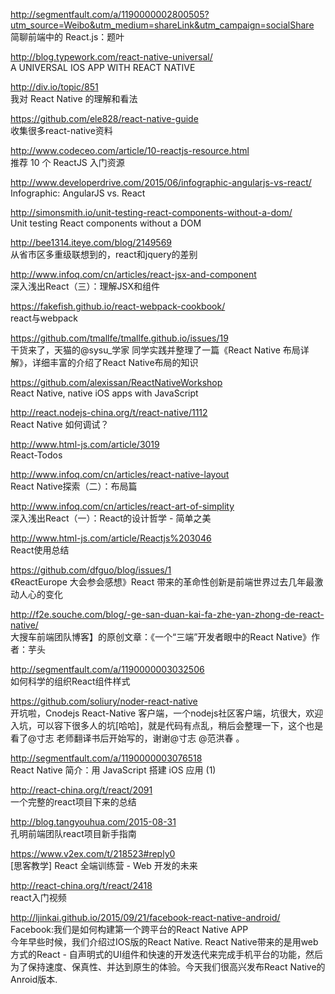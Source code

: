 http://segmentfault.com/a/1190000002800505?utm_source=Weibo&utm_medium=shareLink&utm_campaign=socialShare<br  />
简聊前端中的 React.js：题叶

http://blog.typework.com/react-native-universal/<br  />
A UNIVERSAL IOS APP WITH REACT NATIVE

http://div.io/topic/851<br  />
我对 React Native 的理解和看法 

https://github.com/ele828/react-native-guide<br  />
收集很多react-native资料

http://www.codeceo.com/article/10-reactjs-resource.html<br  />
推荐 10 个 ReactJS 入门资源

http://www.developerdrive.com/2015/06/infographic-angularjs-vs-react/<br  />
Infographic: AngularJS vs. React

http://simonsmith.io/unit-testing-react-components-without-a-dom/<br  />
Unit testing React components without a DOM

http://bee1314.iteye.com/blog/2149569<br  />
从省市区多重级联想到的，react和jquery的差别

http://www.infoq.com/cn/articles/react-jsx-and-component<br  />
深入浅出React（三）：理解JSX和组件

https://fakefish.github.io/react-webpack-cookbook/<br  />
react与webpack

https://github.com/tmallfe/tmallfe.github.io/issues/19<br  />
干货来了，天猫的@sysu_学家 同学实践并整理了一篇《React Native 布局详解》，详细丰富的介绍了React Native布局的知识

https://github.com/alexissan/ReactNativeWorkshop<br  />
React Native, native iOS apps with JavaScript

http://react.nodejs-china.org/t/react-native/1112<br  />
React Native 如何调试？

http://www.html-js.com/article/3019<br  />
React-Todos

http://www.infoq.com/cn/articles/react-native-layout<br  />
React Native探索（二）：布局篇

http://www.infoq.com/cn/articles/react-art-of-simplity<br  />
深入浅出React（一）：React的设计哲学 - 简单之美

http://www.html-js.com/article/Reactjs%203046<br  />
React使用总结

https://github.com/dfguo/blog/issues/1<br  />
《ReactEurope 大会参会感想》React 带来的革命性创新是前端世界过去几年最激动人心的变化

http://f2e.souche.com/blog/-ge-san-duan-kai-fa-zhe-yan-zhong-de-react-native/<br  />
大搜车前端团队博客】的原创文章：《一个“三端”开发者眼中的React Native》作者：芋头

http://segmentfault.com/a/1190000003032506<br  />
如何科学的组织React组件样式

https://github.com/soliury/noder-react-native<br  />
开坑啦，Cnodejs React-Native 客户端，一个nodejs社区客户端，坑很大，欢迎入坑，可以容下很多人的坑[哈哈]，就是代码有点乱，稍后会整理一下，这个也是看了@寸志 老师翻译书后开始写的，谢谢@寸志 @范洪春 。

http://segmentfault.com/a/1190000003076518<br  />
React Native 简介：用 JavaScript 搭建 iOS 应用 (1)

http://react-china.org/t/react/2091<br  />
一个完整的react项目下来的总结

http://blog.tangyouhua.com/2015-08-31<br  />
孔明前端团队react项目新手指南

https://www.v2ex.com/t/218523#reply0<br  />
[思客教学] React 全端训练营 - Web 开发的未来

http://react-china.org/t/react/2418<br  />
react入门视频

http://ljinkai.github.io/2015/09/21/facebook-react-native-android/<br  />
Facebook:我们是如何构建第一个跨平台的React Native APP<br  />
今年早些时候，我们介绍过IOS版的React Native. React Native带来的是用web方式的React - 自声明式的UI组件和快速的开发迭代来完成手机平台的功能，然后为了保持速度、保真性、并达到原生的体验。今天我们很高兴发布React Native的Anroid版本.
